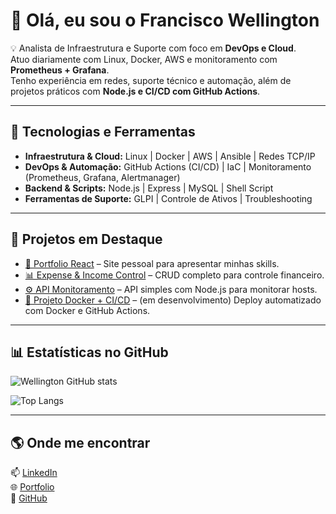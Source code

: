 # 👋 Olá, eu sou o Francisco Wellington  

💡 Analista de Infraestrutura e Suporte com foco em **DevOps e Cloud**.  
Atuo diariamente com Linux, Docker, AWS e monitoramento com **Prometheus + Grafana**.  
Tenho experiência em redes, suporte técnico e automação, além de projetos práticos com **Node.js e CI/CD com GitHub Actions**.  

---

## 🚀 Tecnologias e Ferramentas

- **Infraestrutura & Cloud:** Linux | Docker | AWS | Ansible | Redes TCP/IP  
- **DevOps & Automação:** GitHub Actions (CI/CD) | IaC | Monitoramento (Prometheus, Grafana, Alertmanager)  
- **Backend & Scripts:** Node.js | Express | MySQL | Shell Script  
- **Ferramentas de Suporte:** GLPI | Controle de Ativos | Troubleshooting  

---

## 📌 Projetos em Destaque
- [🔗 Portfolio React](https://github.com/WellingtonSilva12/portfolio-react) – Site pessoal para apresentar minhas skills.  
- [📊 Expense & Income Control](https://github.com/WellingtonSilva12/expense-and-income-control) – CRUD completo para controle financeiro.  
- [⚙️ API Monitoramento](https://github.com/WellingtonSilva12/task-reactjs) – API simples com Node.js para monitorar hosts.  
- [🐳 Projeto Docker + CI/CD]() – (em desenvolvimento) Deploy automatizado com Docker e GitHub Actions.  

---

## 📊 Estatísticas no GitHub
![Wellington GitHub stats](https://github-readme-stats.vercel.app/api?username=francisco-wellington&show_icons=true&theme=tokyonight)  

![Top Langs](https://github-readme-stats.vercel.app/api/top-langs/?username=francisco-wellington&layout=compact&theme=tokyonight)  

---

## 🌎 Onde me encontrar
📫 [LinkedIn](https://www.linkedin.com/in/francisco-wellington)  
🌐 [Portfolio](https://jazzy-granita-35f5d7.netlify.app/)  
🐙 [GitHub](https://github.com/francisco-wellington)  
